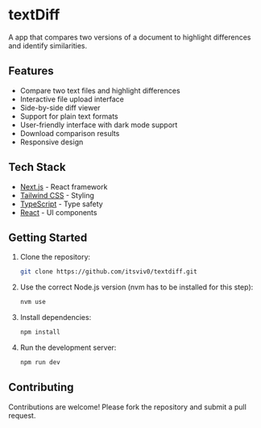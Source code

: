 # textDiff

A app that compares two versions of a document to highlight differences and identify similarities.

## Features

- Compare two text files and highlight differences
- Interactive file upload interface
- Side-by-side diff viewer
- Support for plain text formats
- User-friendly interface with dark mode support
- Download comparison results
- Responsive design

## Tech Stack

- [Next.js](https://nextjs.org/) - React framework
- [Tailwind CSS](https://tailwindcss.com/) - Styling
- [TypeScript](https://www.typescriptlang.org/) - Type safety
- [React](https://reactjs.org/) - UI components

## Getting Started

1. Clone the repository:

   ```bash
   git clone https://github.com/itsviv0/textdiff.git
   ```

2. Use the correct Node.js version (nvm has to be installed for this step):

   ```bash
   nvm use
   ```

3. Install dependencies:

   ```bash
   npm install
   ```

4. Run the development server:

   ```bash
   npm run dev
   ```

## Contributing

Contributions are welcome! Please fork the repository and submit a pull request.
